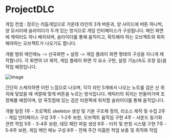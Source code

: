 # ProjectDLC
 
게임 컨셉 : 장르는 리듬게임으로 가운데 라인의 3개 버튼과, 양 사이드에 버튼 하나씩, 양 모서리에 슬라이더가 두개 있는 방식으로 게임 인터페이스가 구성됩니다.
메인 화면에 캐릭터도 하나 배치되며, 슬라이더를 통해 움직이고, 획득해야 하는 오브젝트와 회피해야하는 오브젝트가 나오기도 합니다.

개발 범위
메인메뉴 -> 선곡화면 + 설정 -> 게임 플레이 화면 형태의 구성을 지니게 제작합니다.
각 화면의 UI 제작, 게임 플레이 화면 각 요소 구현, 설정 기능(속도 조정 등)을 작업 예정입니다.

![Image](https://github.com/user-attachments/assets/8d905651-d6af-4c83-a3a4-c31796eec2b5)
 
간단히 스케치하면 이런 느낌으로 나오며, 각각 라인 5개에서 나오는 노트를 검은 선 위치에 닿았을 때 색깔에 맞게 버튼을 누르는 방식입니다.
캐릭터의 위치는 만들어가며 조정해볼 예정이며, 양 꼭짓점에 있는 검은 타원쪽에 위치할 슬라이더를 통해 움직입니다.

개발 일정
1주 - 프로젝트 skeleton 생성 및 기본 구조체 정의, 리소스 제작 및 수집
2주 - 게임 인터페이스 구성
3주 - 1-2주 보완, 오브젝트 움직임 구현
4주 - 사운드 동기화 관련 작업
5주 - 3-4주 보완, 데모 패턴 파일 생성
6주 - 터치 및 판정 시스템 구현
7주 - 5-6주 보완, 게임 메인 메뉴 구성
8주 - 전체 주간 미흡한 작업 보충 및 최적화 작업
